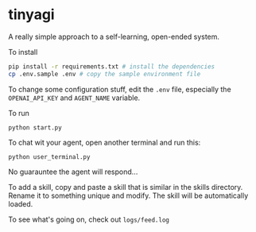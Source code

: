 # tinyagi

A really simple approach to a self-learning, open-ended system.

To install
```sh
pip install -r requirements.txt # install the dependencies
cp .env.sample .env # copy the sample environment file
```
To change some configuration stuff, edit the `.env` file, especially the `OPENAI_API_KEY` and `AGENT_NAME` variable.

To run
```
python start.py
```

To chat wit your agent, open another terminal and run this:
```
python user_terminal.py
```
No guarauntee the agent will respond...

To add a skill, copy and paste a skill that is similar in the skills directory. Rename it to something unique and modify. The skill will be automatically loaded.

To see what's going on, check out `logs/feed.log`

